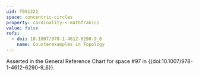 ```yaml
---
uid: T001221
space: concentric-circles
property: cardinality-<-mathfrak(c)
value: false
refs:
  - doi: 10.1007/978-1-4612-6290-9_6
    name: Counterexamples in Topology
---
```

Asserted in the General Reference Chart for space #97 in
{{doi:10.1007/978-1-4612-6290-9_6}}.
